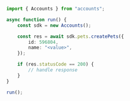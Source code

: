 <!-- Start SDK Example Usage [usage] -->
```typescript
import { Accounts } from "accounts";

async function run() {
    const sdk = new Accounts();

    const res = await sdk.pets.createPets({
        id: 596804,
        name: "<value>",
    });

    if (res.statusCode == 200) {
        // handle response
    }
}

run();

```
<!-- End SDK Example Usage [usage] -->
